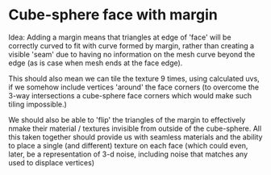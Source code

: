 # Cube-sphere face with margin

Idea: Adding a margin means that triangles at edge of 'face' will be correctly curved to fit with curve formed by margin, rather than creating a visible 'seam' due to having no information on the mesh curve beyond the edge (as is case when mesh ends at the face edge).

This should also mean we can tile the texture 9 times, using calculated uvs, if we somehow include vertices 'around' the face corners (to overcome the 3-way intersections a cube-sphere face corners which would make such tiling impossible.)

We should also be able to 'flip' the triangles of the margin to effectively nmake their material / textures invisible from outside of the cube-sphere. All this taken together should provide us with seamless materials and the ability to place a single (and different) texture on each face (which could even, later, be a representation of 3-d noise, including noise that matches any used to displace vertices)